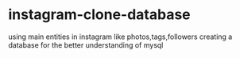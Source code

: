 # instagram-clone-database

using main entities in instagram like photos,tags,followers creating a database for the better understanding of mysql
